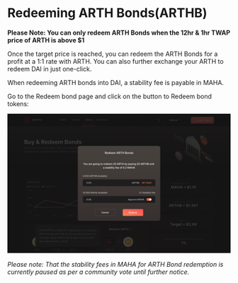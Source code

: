 # Redeeming ARTH Bonds\(ARTHB\)

**Please Note: You can only redeem ARTH Bonds when the 12hr & 1hr TWAP price of ARTH is above $1**  
  
Once the target price is reached, you can redeem the ARTH Bonds for a profit at a 1:1 rate with ARTH. You can also further exchange your ARTH to redeem DAI in just one-click.

When redeeming  ARTH bonds into DAI, a stability fee is payable in MAHA.

Go to the Redeem bond page and click on the button to Redeem bond tokens: 

![](../.gitbook/assets/bonds-redeem-2.png)

_Please note: That the stability fees in MAHA for ARTH Bond redemption is currently paused as per a community vote until further notice._

